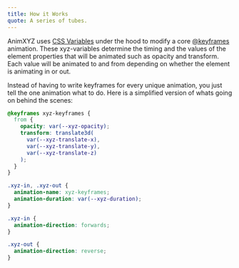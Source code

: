 ```yaml
---
title: How it Works
quote: A series of tubes.
---
```


AnimXYZ uses [CSS Variables](https://developer.mozilla.org/en-US/docs/Web/CSS/--*) under the hood to modify a core [@keyframes](https://developer.mozilla.org/en-US/docs/Web/CSS/@keyframes) animation. These xyz-variables determine the timing and the values of the element properties that will be animated such as opacity and transform. Each value will be animated to and from depending on whether the element is animating in or out.

Instead of having to write keyframes for every unique animation, you just tell the one animation what to do. Here is a simplified version of whats going on behind the scenes:

```css
@keyframes xyz-keyframes {
  from {
    opacity: var(--xyz-opacity);
    transform: translate3d(
      var(--xyz-translate-x),
      var(--xyz-translate-y),
      var(--xyz-translate-z)
    );
  }
}

.xyz-in, .xyz-out {
  animation-name: xyz-keyframes;
  animation-duration: var(--xyz-duration);
}

.xyz-in {
  animation-direction: forwards;
}

.xyz-out {
  animation-direction: reverse;
}
```
